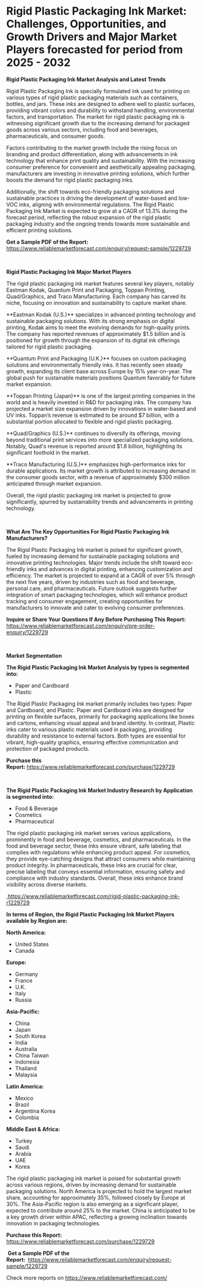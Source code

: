 <p><h1>Rigid Plastic Packaging Ink Market: Challenges, Opportunities, and Growth Drivers and Major Market Players forecasted for period from 2025 - 2032</h1></p><p><strong>Rigid Plastic Packaging Ink Market Analysis and Latest Trends</strong></p>
<p><p>Rigid Plastic Packaging Ink is specially formulated ink used for printing on various types of rigid plastic packaging materials such as containers, bottles, and jars. These inks are designed to adhere well to plastic surfaces, providing vibrant colors and durability to withstand handling, environmental factors, and transportation. The market for rigid plastic packaging ink is witnessing significant growth due to the increasing demand for packaged goods across various sectors, including food and beverages, pharmaceuticals, and consumer goods.</p><p>Factors contributing to the market growth include the rising focus on branding and product differentiation, along with advancements in ink technology that enhance print quality and sustainability. With the increasing consumer preference for convenient and aesthetically appealing packaging, manufacturers are investing in innovative printing solutions, which further boosts the demand for rigid plastic packaging inks.</p><p>Additionally, the shift towards eco-friendly packaging solutions and sustainable practices is driving the development of water-based and low-VOC inks, aligning with environmental regulations. The Rigid Plastic Packaging Ink Market is expected to grow at a CAGR of 13.3% during the forecast period, reflecting the robust expansion of the rigid plastic packaging industry and the ongoing trends towards more sustainable and efficient printing solutions.</p></p>
<p><strong>Get a Sample PDF of the Report:&nbsp;</strong> <a href="https://www.reliablemarketforecast.com/enquiry/request-sample/1229729?utm_campaign=3539&utm_medium=2&utm_source=Github&utm_content=ia&utm_term=03042025&utm_id=rigid-plastic-packaging-ink">https://www.reliablemarketforecast.com/enquiry/request-sample/1229729</a></p>
<p>&nbsp;</p>
<p><strong>Rigid Plastic Packaging Ink Major Market Players</strong></p>
<p><p>The rigid plastic packaging ink market features several key players, notably Eastman Kodak, Quantum Print and Packaging, Toppan Printing, Quad/Graphics, and Traco Manufacturing. Each company has carved its niche, focusing on innovation and sustainability to capture market share.</p><p>**Eastman Kodak (U.S.)** specializes in advanced printing technology and sustainable packaging solutions. With its strong emphasis on digital printing, Kodak aims to meet the evolving demands for high-quality prints. The company has reported revenues of approximately $1.5 billion and is positioned for growth through the expansion of its digital ink offerings tailored for rigid plastic packaging.</p><p>**Quantum Print and Packaging (U.K.)** focuses on custom packaging solutions and environmentally friendly inks. It has recently seen steady growth, expanding its client base across Europe by 15% year-on-year. The global push for sustainable materials positions Quantum favorably for future market expansion.</p><p>**Toppan Printing (Japan)** is one of the largest printing companies in the world and is heavily invested in R&D for packaging inks. The company has projected a market size expansion driven by innovations in water-based and UV inks. Toppan’s revenue is estimated to be around $7 billion, with a substantial portion allocated to flexible and rigid plastic packaging.</p><p>**Quad/Graphics (U.S.)** continues to diversify its offerings, moving beyond traditional print services into more specialized packaging solutions. Notably, Quad's revenue is reported around $1.8 billion, highlighting its significant foothold in the market.</p><p>**Traco Manufacturing (U.S.)** emphasizes high-performance inks for durable applications. Its market growth is attributed to increasing demand in the consumer goods sector, with a revenue of approximately $300 million anticipated through market expansion.</p><p>Overall, the rigid plastic packaging ink market is projected to grow significantly, spurred by sustainability trends and advancements in printing technology.</p></p>
<p>&nbsp;</p>
<p><strong>What Are The Key Opportunities For Rigid Plastic Packaging Ink Manufacturers?</strong></p>
<p><p>The Rigid Plastic Packaging Ink market is poised for significant growth, fueled by increasing demand for sustainable packaging solutions and innovative printing technologies. Major trends include the shift toward eco-friendly inks and advances in digital printing, enhancing customization and efficiency. The market is projected to expand at a CAGR of over 5% through the next five years, driven by industries such as food and beverage, personal care, and pharmaceuticals. Future outlook suggests further integration of smart packaging technologies, which will enhance product tracking and consumer engagement, creating opportunities for manufacturers to innovate and cater to evolving consumer preferences.</p></p>
<p><strong>Inquire or Share Your Questions If Any Before Purchasing This Report:</strong> <a href="https://www.reliablemarketforecast.com/enquiry/pre-order-enquiry/1229729?utm_campaign=3539&utm_medium=2&utm_source=Github&utm_content=ia&utm_term=03042025&utm_id=rigid-plastic-packaging-ink">https://www.reliablemarketforecast.com/enquiry/pre-order-enquiry/1229729</a></p>
<p>&nbsp;</p>
<p><strong>Market Segmentation</strong></p>
<p><strong>The Rigid Plastic Packaging Ink Market Analysis by types is segmented into:</strong></p>
<p><ul><li>Paper and Cardboard</li><li>Plastic</li></ul></p>
<p><p>The Rigid Plastic Packaging Ink market primarily includes two types: Paper and Cardboard, and Plastic. Paper and Cardboard inks are designed for printing on flexible surfaces, primarily for packaging applications like boxes and cartons, enhancing visual appeal and brand identity. In contrast, Plastic inks cater to various plastic materials used in packaging, providing durability and resistance to external factors. Both types are essential for vibrant, high-quality graphics, ensuring effective communication and protection of packaged products.</p></p>
<p><strong>Purchase this Report:&nbsp;</strong><a href="https://www.reliablemarketforecast.com/purchase/1229729?utm_campaign=3539&utm_medium=2&utm_source=Github&utm_content=ia&utm_term=03042025&utm_id=rigid-plastic-packaging-ink">https://www.reliablemarketforecast.com/purchase/1229729</a></p>
<p>&nbsp;</p>
<p><strong>The Rigid Plastic Packaging Ink Market Industry Research by Application is segmented into:</strong></p>
<p><ul><li>Food & Beverage</li><li>Cosmetics</li><li>Pharmaceutical</li></ul></p>
<p><p>The rigid plastic packaging ink market serves various applications, prominently in food and beverage, cosmetics, and pharmaceuticals. In the food and beverage sector, these inks ensure vibrant, safe labeling that complies with regulations while enhancing product appeal. For cosmetics, they provide eye-catching designs that attract consumers while maintaining product integrity. In pharmaceuticals, these inks are crucial for clear, precise labeling that conveys essential information, ensuring safety and compliance with industry standards. Overall, these inks enhance brand visibility across diverse markets.</p></p>
<p><a href="https://www.reliablemarketforecast.com/rigid-plastic-packaging-ink-r1229729?utm_campaign=3539&utm_medium=2&utm_source=Github&utm_content=ia&utm_term=03042025&utm_id=rigid-plastic-packaging-ink">&nbsp;https://www.reliablemarketforecast.com/rigid-plastic-packaging-ink-r1229729</a></p>
<p><strong>In terms of Region, the Rigid Plastic Packaging Ink Market Players available by Region are:</strong></p>
<p>
    <p> <strong> North America: </strong>
        <ul>
            <li>United States</li>
            <li>Canada</li>
        </ul>
        </p> 
    <p> <strong> Europe: </strong>
        <ul>
            <li>Germany</li>
            <li>France</li>
            <li>U.K.</li>
            <li>Italy</li>
            <li>Russia</li>
        </ul>
        </p> 
    <p> <strong> Asia-Pacific: </strong>
        <ul>
            <li>China</li>
            <li>Japan</li>
            <li>South Korea</li>
            <li>India</li>
            <li>Australia</li>
            <li>China Taiwan</li>
            <li>Indonesia</li>
            <li>Thailand</li>
            <li>Malaysia</li>
        </ul>
        </p> 
    <p> <strong> Latin America: </strong>
        <ul>
            <li>Mexico</li>
            <li>Brazil</li>
            <li>Argentina Korea</li>
            <li>Colombia</li>
        </ul>
        </p> 
    <p> <strong> Middle East & Africa: </strong>
        <ul>
            <li>Turkey</li>
            <li>Saudi</li>
            <li>Arabia</li>
            <li>UAE</li>
            <li>Korea</li>
        </ul>
    </p>
    </p>
<p><p>The rigid plastic packaging ink market is poised for substantial growth across various regions, driven by increasing demand for sustainable packaging solutions. North America is projected to hold the largest market share, accounting for approximately 35%, followed closely by Europe at 30%. The Asia-Pacific region is also emerging as a significant player, expected to contribute around 25% to the market. China is anticipated to be a key growth driver within APAC, reflecting a growing inclination towards innovation in packaging technologies.</p></p>
<p><strong>Purchase this Report: </strong><a href="https://www.reliablemarketforecast.com/purchase/1229729?utm_campaign=3539&utm_medium=2&utm_source=Github&utm_content=ia&utm_term=03042025&utm_id=rigid-plastic-packaging-ink">https://www.reliablemarketforecast.com/purchase/1229729</a></p>
<p>&nbsp;<strong>Get a Sample PDF of the Report:&nbsp;&nbsp;</strong><a href="https://www.reliablemarketforecast.com/enquiry/request-sample/1229729?utm_campaign=3539&utm_medium=2&utm_source=Github&utm_content=ia&utm_term=03042025&utm_id=rigid-plastic-packaging-ink">https://www.reliablemarketforecast.com/enquiry/request-sample/1229729</a></p>
<p><strong></strong></p>
<p>Check more reports on <a href="https://www.reliablemarketforecast.com/?utm_campaign=3539&utm_medium=2&utm_source=Github&utm_content=ia&utm_term=03042025&utm_id=rigid-plastic-packaging-ink">https://www.reliablemarketforecast.com/</a></p>